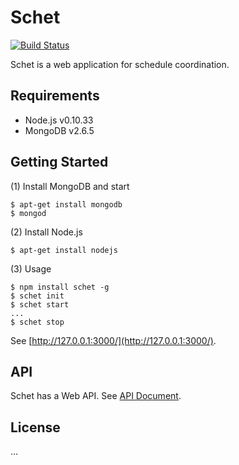 # Schet

[![Build Status](https://travis-ci.org/shrhdk/schet.svg?branch=fix-%239)](https://travis-ci.org/shrhdk/schet)

Schet is a web application for schedule coordination.

## Requirements

- Node.js v0.10.33
- MongoDB v2.6.5

## Getting Started

(1) Install MongoDB and start

```
$ apt-get install mongodb
$ mongod
```

(2) Install Node.js

```
$ apt-get install nodejs
```

(3) Usage

```
$ npm install schet -g
$ schet init
$ schet start
...
$ schet stop
```

See [http://127.0.0.1:3000/](http://127.0.0.1:3000/).

## API

Schet has a Web API. See [API Document](doc/API.md).

## License

...
